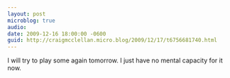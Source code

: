 ```yaml
---
layout: post
microblog: true
audio: 
date: 2009-12-16 18:00:00 -0600
guid: http://craigmcclellan.micro.blog/2009/12/17/t6756681740.html
---
```

I will try to play some again tomorrow.  I just have no mental capacity for it now.
